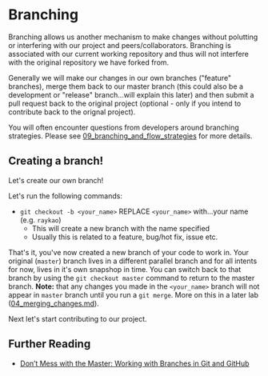 # Branching

Branching allows us another mechanism to make changes without polutting or interfering with our project and peers/collaborators.  Branching is associated with our current working repository and thus will not interfere with the original repository we have forked from.

Generally we will make our changes in our own branches ("feature" branches), merge them back to our master branch (this could also be a development or "release" branch...will explain this later) and then submit a pull request back to the original project (optional - only if you intend to contribute back to the orignal project).

You will often encounter questions from developers around branching strategies.  Please see [09_branching_and_flow_strategies](09_branching_and_flow_strategies.md) for more details.

## Creating a branch!
Let's create our own branch!

Let's run the following commands:

- ```git checkout -b <your_name>``` REPLACE ```<your_name>``` with...your name (e.g. ```raykao```)
	- This will create a new branch with the name specified
	- Usually this is related to a feature, bug/hot fix, issue etc.

That's it, you've now created a new branch of your code to work in. Your original (```master```) branch lives in a different parallel branch and for all intents for now, lives in it's own snapshop in time.  You can switch back to that branch by using the ```git checkout master``` command to return to the master branch.  **Note:** that any changes you made in the ```<your_name>``` branch will not appear in ```master``` branch until you run a ```git merge```.  More on this in a later lab ([04_merging_changes.md](04_merging_changes.md)).

Next let's start contributing to our project.

## Further Reading
- [Don’t Mess with the Master: Working with Branches in Git and GitHub](https://thenewstack.io/dont-mess-with-the-master-working-with-branches-in-git-and-github/)